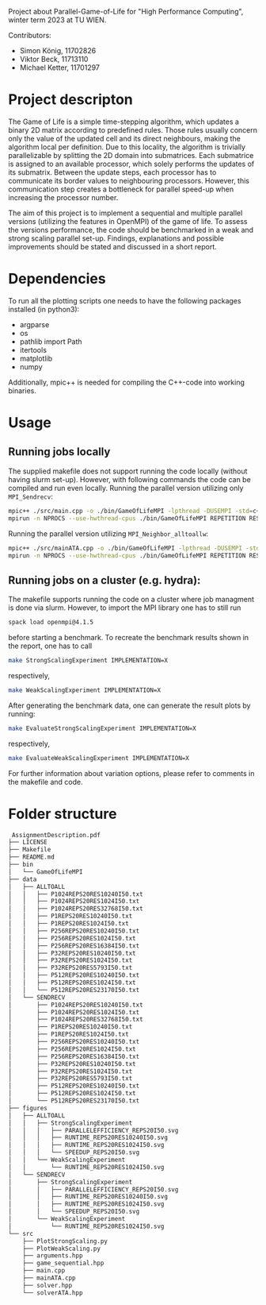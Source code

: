 Project about Parallel-Game-of-Life for "High Performance Computing", winter term 2023 at TU WIEN.

Contributors:
* Simon König, 11702826
* Viktor Beck, 11713110
* Michael Ketter, 11701297

# Project descripton
The Game of Life is a simple time-stepping algorithm, which updates a binary 2D matrix according to predefined rules. 
Those rules usually concern only the value of the updated cell and its direct neighbours, making the algorithm local per definition.
Due to this locality, the algorithm is trivially parallelizable by splitting the 2D domain into submatrices.
Each submatrice is assigned to an available processor, which solely performs the updates of its submatrix.
Between the update steps, each processor has to communicate its border values to neighbouring processors. 
However, this communication step creates a bottleneck for parallel speed-up when increasing the processor number. 

The aim of this project is to implement a sequential and multiple parallel versions (utilizing the features in OpenMPI) of the game of life.
To assess the versions performance, the code should be benchmarked in a weak and strong scaling parallel set-up.
Findings, explanations and possible improvements should be stated and discussed in a short report.

# Dependencies
To run all the plotting scripts one needs to have the following packages installed (in python3):
* argparse
* os
* pathlib import Path
* itertools
* matplotlib
* numpy

Additionally, mpic++ is needed for compiling the C++-code into working binaries.

# Usage
## Running jobs locally 
The supplied makefile does not support running the code locally (without having slurm set-up).
However, with following commands the code can be compiled and run even locally.
Running the parallel version utilizing only ```MPI_Sendrecv```: 
```sh
mpic++ ./src/main.cpp -o ./bin/GameOfLifeMPI -lpthread -DUSEMPI -std=c++14 -O3 -Wall -pedantic -march=native
mpirun -n NPROCS --use-hwthread-cpus ./bin/GameOfLifeMPI REPETITION RESOLUTION ITERATIONS CORRECTNESS_TEST
```

Running the parallel version utilizing ```MPI_Neighbor_alltoallw```: 
```sh
mpic++ ./src/mainATA.cpp -o ./bin/GameOfLifeMPI -lpthread -DUSEMPI -std=c++14 -O3 -Wall -pedantic -march=native
mpirun -n NPROCS --use-hwthread-cpus ./bin/GameOfLifeMPI REPETITION RESOLUTION ITERATIONS CORRECTNESS_TEST
```

## Running jobs on a cluster (e.g. hydra):
The makefile supports running the code on a cluster where job managment is done via slurm.
However, to import the MPI library one has to still run
```sh
spack load openmpi@4.1.5
```
before starting a benchmark.
To recreate the benchmark results shown in the report, one has to call
```sh
make StrongScalingExperiment IMPLEMENTATION=X
```
respectively,
```sh
make WeakScalingExperiment IMPLEMENTATION=X
```

After generating the benchmark data, one can generate the result plots by running:
```sh
make EvaluateStrongScalingExperiment IMPLEMENTATION=X
```
respectively,
```sh
make EvaluateWeakScalingExperiment IMPLEMENTATION=X
```

For further information about variation options, please refer to comments in the makefile and code.

# Folder structure
```sh
 AssignmentDescription.pdf
├── LICENSE
├── Makefile
├── README.md
├── bin
│   └── GameOfLifeMPI
├── data
│   ├── ALLTOALL
│   │   ├── P1024REPS20RES10240I50.txt
│   │   ├── P1024REPS20RES1024I50.txt
│   │   ├── P1024REPS20RES32768I50.txt
│   │   ├── P1REPS20RES10240I50.txt
│   │   ├── P1REPS20RES1024I50.txt
│   │   ├── P256REPS20RES10240I50.txt
│   │   ├── P256REPS20RES1024I50.txt
│   │   ├── P256REPS20RES16384I50.txt
│   │   ├── P32REPS20RES10240I50.txt
│   │   ├── P32REPS20RES1024I50.txt
│   │   ├── P32REPS20RES5793I50.txt
│   │   ├── P512REPS20RES10240I50.txt
│   │   ├── P512REPS20RES1024I50.txt
│   │   └── P512REPS20RES23170I50.txt
│   └── SENDRECV
│       ├── P1024REPS20RES10240I50.txt
│       ├── P1024REPS20RES1024I50.txt
│       ├── P1024REPS20RES32768I50.txt
│       ├── P1REPS20RES10240I50.txt
│       ├── P1REPS20RES1024I50.txt
│       ├── P256REPS20RES10240I50.txt
│       ├── P256REPS20RES1024I50.txt
│       ├── P256REPS20RES16384I50.txt
│       ├── P32REPS20RES10240I50.txt
│       ├── P32REPS20RES1024I50.txt
│       ├── P32REPS20RES5793I50.txt
│       ├── P512REPS20RES10240I50.txt
│       ├── P512REPS20RES1024I50.txt
│       └── P512REPS20RES23170I50.txt
├── figures
│   ├── ALLTOALL
│   │   ├── StrongScalingExperiment
│   │   │   ├── PARALLELEFFICIENCY_REPS20I50.svg
│   │   │   ├── RUNTIME_REPS20RES10240I50.svg
│   │   │   ├── RUNTIME_REPS20RES1024I50.svg
│   │   │   └── SPEEDUP_REPS20I50.svg
│   │   └── WeakScalingExperiment
│   │       └── RUNTIME_REPS20RES1024I50.svg
│   └── SENDRECV
│       ├── StrongScalingExperiment
│       │   ├── PARALLELEFFICIENCY_REPS20I50.svg
│       │   ├── RUNTIME_REPS20RES10240I50.svg
│       │   ├── RUNTIME_REPS20RES1024I50.svg
│       │   └── SPEEDUP_REPS20I50.svg
│       └── WeakScalingExperiment
│           └── RUNTIME_REPS20RES1024I50.svg
└── src
    ├── PlotStrongScaling.py
    ├── PlotWeakScaling.py
    ├── arguments.hpp
    ├── game_sequential.hpp
    ├── main.cpp
    ├── mainATA.cpp
    ├── solver.hpp
    └── solverATA.hpp
```